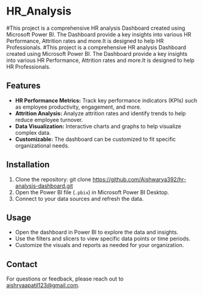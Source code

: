 # HR_Analysis

 #This project is a comprehensive HR analysis Dashboard created using Microsoft Power BI. The Dashboard provide a key insights into various HR Performance, Attrition rates and more.It is designed to help HR Professionals.
 #This project is a comprehensive HR analysis Dashboard created using Microsoft Power BI. The Dashboard provide a key insights into various HR Performance, Attrition rates and more.It is designed to help HR Professionals.
 
 ## Features

- **HR Performance Metrics:** Track key performance indicators (KPIs) such as employee productivity, engagement, and more.
- **Attrition Analysis:** Analyze attrition rates and identify trends to help reduce employee turnover.
- **Data Visualization:** Interactive charts and graphs to help visualize complex data.
- **Customizable:** The dashboard can be customized to fit specific organizational needs.

## Installation

1. Clone the repository:
   git clone https://github.com/Aishwarya392/hr-analysis-dashboard.git
2. Open the Power BI file (`.pbix`) in Microsoft Power BI Desktop.
3. Connect to your data sources and refresh the data.

## Usage

- Open the dashboard in Power BI to explore the data and insights.
- Use the filters and slicers to view specific data points or time periods.
- Customize the visuals and reports as needed for your organization.

## Contact

For questions or feedback, please reach out to aishryaapatil123@gmail.com.

